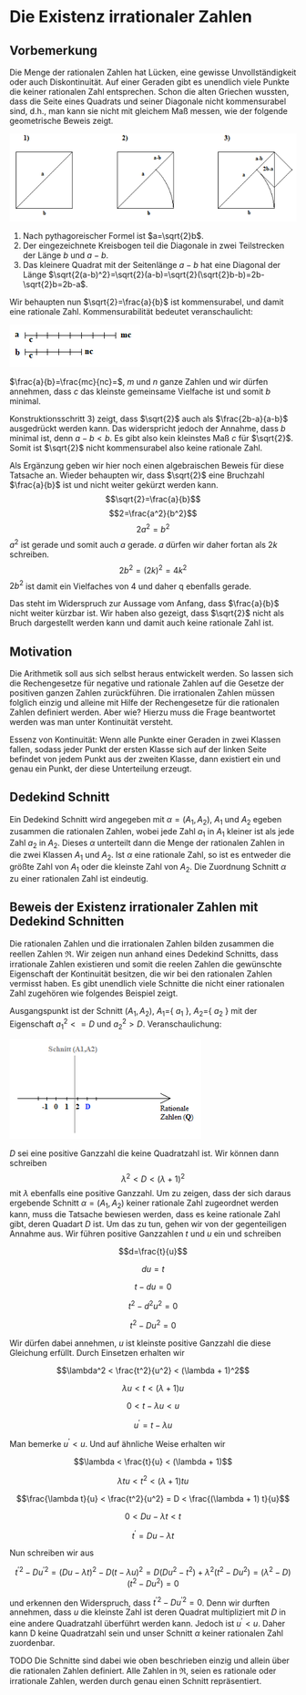 # Die Existenz irrationaler Zahlen
## Vorbemerkung
Die Menge der rationalen Zahlen hat Lücken, eine gewisse Unvollständigkeit oder auch Diskontinuität. Auf einer Geraden gibt es unendlich viele Punkte die keiner rationalen Zahl entsprechen. Schon die alten Griechen wussten, dass die Seite eines Quadrats und seiner Diagonale nicht kommensurabel sind, d.h., man kann sie nicht mit gleichem Maß messen, wie der folgende geometrische Beweis zeigt.

![FRACT1](./2_proof.png)

1) Nach pythagoreischer Formel ist $a=\sqrt{2}b$.
2) Der eingezeichnete Kreisbogen teil die Diagonale in zwei Teilstrecken der Länge $b$ und $a-b$.
3) Das kleinere Quadrat mit der Seitenlänge $a-b$ hat eine Diagonal der Länge $\sqrt{2(a-b)^2}=\sqrt{2}(a-b)=\sqrt{2}(\sqrt{2}b-b)=2b-\sqrt{2}b=2b-a$.

Wir behaupten nun $\sqrt{2}=\frac{a}{b}$ ist kommensurabel, und damit eine rationale Zahl. Kommensurabilität bedeutet veranschaulicht:

![FRACT1](./3_commensurable.png)

$\frac{a}{b}=\frac{mc}{nc}=$, $m$ und $n$ ganze Zahlen und wir dürfen annehmen, dass $c$ das kleinste gemeinsame Vielfache ist und somit $b$ minimal.

Konstruktionsschritt 3) zeigt, dass $\sqrt{2}$ auch als $\frac{2b-a}{a-b}$ ausgedrückt werden kann. Das widerspricht jedoch der Annahme, dass $b$ minimal ist, denn $a-b < b$. Es gibt also kein kleinstes Maß $c$ für $\sqrt{2}$. Somit ist $\sqrt{2}$ nicht kommensurabel also keine rationale Zahl.

Als Ergänzung geben wir hier noch einen algebraischen Beweis für diese Tatsache an. Wieder behaupten wir, dass $\sqrt{2}$ eine Bruchzahl $\frac{a}{b}$ ist und nicht weiter gekürzt werden kann.
$$\sqrt{2}=\frac{a}{b}$$
$$2=\frac{a^2}{b^2}$$
$$2a^2=b^2$$ $a^2$ ist gerade und somit auch $a$ gerade. $a$ dürfen wir daher fortan als $2k$ schreiben.
$$2b^2=(2k)^2=4k^2$$ $2b^2$ ist damit ein Vielfaches von 4 und daher q ebenfalls gerade.

Das steht im Widerspruch zur Aussage vom Anfang, dass $\frac{a}{b}$ nicht weiter kürzbar ist. Wir haben also gezeigt, dass $\sqrt{2}$ nicht als Bruch dargestellt werden kann und damit auch keine rationale Zahl ist.

## Motivation

Die Arithmetik soll aus sich selbst heraus entwickelt werden. So lassen sich die Rechengesetze für negative und rationale Zahlen auf die Gesetze der positiven ganzen Zahlen zurückführen. Die irrationalen Zahlen müssen folglich einzig und alleine mit Hilfe der Rechengesetze für die rationalen Zahlen definiert werden. Aber wie? Hierzu muss die Frage beantwortet werden was man unter Kontinuität versteht.

Essenz von Kontinuität: Wenn alle Punkte einer Geraden in zwei Klassen fallen, sodass jeder Punkt der ersten Klasse sich auf der linken Seite befindet von jedem Punkt aus der zweiten Klasse, dann existiert ein und genau ein Punkt, der diese Unterteilung erzeugt.

## Dedekind Schnitt

Ein Dedekind Schnitt wird angegeben mit $\alpha = (A_1,A_2)$, $A_1$ und $A_2$ egeben zusammen die rationalen Zahlen, wobei jede Zahl $a_1$ in $A_1$ kleiner ist als jede Zahl $a_2$ in $A_2$. Dieses $\alpha$ unterteilt dann die Menge der rationalen Zahlen in die zwei Klassen $A_1$ und $A_2$. Ist $\alpha$ eine rationale Zahl, so ist es entweder die größte Zahl von $A_1$ oder die kleinste Zahl von $A_2$. Die Zuordnung Schnitt $\alpha$ zu einer rationalen Zahl ist eindeutig.

## Beweis der Existenz irrationaler Zahlen mit Dedekind Schnitten

Die rationalen Zahlen und die irrationalen Zahlen bilden zusammen die reellen Zahlen $\Re$. Wir zeigen nun anhand eines Dedekind Schnitts, dass irrationale Zahlen existieren und somit die reelen Zahlen die gewünschte Eigenschaft der Kontinuität besitzen, die wir bei den rationalen Zahlen vermisst haben. Es gibt unendlich viele Schnitte die nicht einer rationalen Zahl zugehören wie folgendes Beispiel zeigt.

Ausgangspunkt ist der Schnitt $(A_1,A_2)$, $A_1=$\{ $a_1$ \}, $A_2=$\{ $a_2$ \} mit der Eigenschaft ${a_1^2} <= D$ und ${a_2^2} > D$. Veranschaulichung:

![FRACT1](./1_cut.png)

$D$ sei eine positive Ganzzahl die keine Quadratzahl ist. Wir können dann schreiben
$$\lambda^2 < D < (\lambda + 1)^2$$
mit $\lambda$ ebenfalls eine positive Ganzzahl. Um zu zeigen, dass der sich daraus ergebende Schnitt $\alpha = (A_1,A_2)$ keiner rationale Zahl zugeordnet werden kann, muss die Tatsache bewiesen werden, dass es keine rationale Zahl gibt, deren Quadart $D$ ist. Um das zu tun, gehen wir von der gegenteiligen Annahme aus. Wir führen positive Ganzzahlen $t$ und $u$ ein und schreiben

$$d=\frac{t}{u}$$

$$du=t$$

$$t-du=0$$

$$t^2-d^2u^2=0$$

$$t^2-Du^2=0$$

Wir dürfen dabei annehmen, $u$ ist kleinste positive Ganzzahl die diese Gleichung erfüllt. Durch Einsetzen erhalten wir

$$\lambda^2 < \frac{t^2}{u^2} < (\lambda + 1)^2$$

$$\lambda u < t < (\lambda + 1)u$$

$$0 < t - \lambda u < u$$

$$u^{'} = t - \lambda u$$

Man bemerke $u^{'} < u$. Und auf ähnliche Weise erhalten wir

$$\lambda < \frac{t}{u} < (\lambda + 1)$$

$$\lambda tu < t^2 < (\lambda + 1) tu$$

$$\frac{\lambda t}{u} < \frac{t^2}{u^2} = D < \frac{(\lambda + 1) t}{u}$$

$$0 < Du - \lambda t < t$$

$$t^{'} = Du - \lambda t$$

Nun schreiben wir aus

$$t^{'2} - Du^{'2} = (Du - \lambda t)^2 - D(t - \lambda u)^2 = D(Du^2 - t^2) + \lambda^2(t^2 - Du^2) = (\lambda^2 - D)(t^2-Du^2)=0$$

und erkennen den Widerspruch, dass $t^{'2} - Du^{'2} = 0$. Denn wir durften annehmen, dass $u$ die kleinste Zahl ist deren Quadrat multipliziert mit $D$ in eine andere Quadratzahl überführt werden kann. Jedoch ist $u^{'} < u$. Daher kann D keine Quadratzahl sein und unser Schnitt $\alpha$ keiner rationalen Zahl zuordenbar.

TODO
Die Schnitte sind dabei wie oben beschrieben einzig und allein über die rationalen Zahlen definiert. Alle Zahlen in $\Re$, seien es rationale oder irrationale Zahlen, werden durch genau einen Schnitt repräsentiert.

